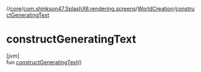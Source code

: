 //[core](../../../index.md)/[com.shinkson47.SplashX6.rendering.screens](../index.md)/[WorldCreation](index.md)/[constructGeneratingText](construct-generating-text.md)

# constructGeneratingText

[jvm]\
fun [constructGeneratingText](construct-generating-text.md)()
